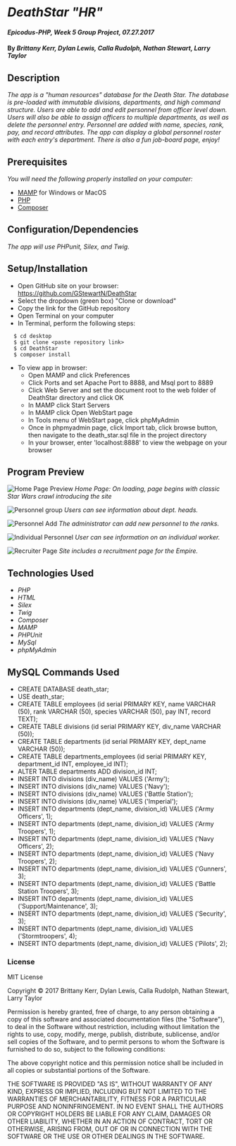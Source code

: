 # _DeathStar "HR"_

#### _Epicodus-PHP, Week 5 Group Project, 07.27.2017_

#### By _**Brittany Kerr, Dylan Lewis, Calla Rudolph, Nathan Stewart, Larry Taylor**_

## Description

_The app is a "human resources" database for the Death Star. The database is pre-loaded with immutable divisions, departments, and high command structure. Users are able to add and edit personnel from officer level down. Users will also be able to assign officers to multiple departments, as well as delete the personnel entry. Personnel are added with name, species, rank, pay, and record attributes. The app can display a global personnel roster with each entry's department. There is also a fun job-board page, enjoy!_

## Prerequisites

_You will need the following properly installed on your computer:_

* [MAMP](https://www.mamp.info/en/) for Windows or MacOS
* [PHP](https://secure.php.net/)
* [Composer](https://getcomposer.org/)

## Configuration/Dependencies

_The app will use PHPunit,  Silex, and Twig._

## Setup/Installation

* Open GitHub site on your browser: https://github.com/GStewartN/DeathStar
* Select the dropdown (green box) "Clone or download"
* Copy the link for the GitHub repository
* Open Terminal on your computer
* In Terminal, perform the following steps:
````
  $ cd desktop
  $ git clone <paste repository link>
  $ cd DeathStar
  $ composer install
  ````
* To view app in browser:
  * Open MAMP and click Preferences
  * Click Ports and set Apache Port to 8888, and Msql port to 8889
  * Click Web Server and set the document root to the web folder of DeathStar directory and click OK
  * In MAMP click Start Servers
  * In MAMP click Open WebStart page
  * In Tools menu of WebStart page, click phpMyAdmin
  * Once in phpmyadmin page, click Import tab, click browse button, then navigate to the death_star.sql file in the project directory
  * In your browser, enter 'localhost:8888' to view the webpage on your browser

##  Program Preview
![Home Page Preview](screenshots/crawl.png)
_Home Page: On loading, page begins with classic Star Wars crawl introducing the site_

![Personnel group](screenshots/group.png)
_Users can see information about dept. heads._

![Personnel Add](screenshots/add.png)
_The administrator can add new personnel to the ranks._

![Individual Personnel](screenshots/individual.png)
_User can see information on an individual worker._

![Recruiter Page](screenshots/join.png)
_Site includes a recruitment page for the Empire._


## Technologies Used

* _PHP_
* _HTML_
* _Silex_
* _Twig_
* _Composer_
* _MAMP_
* _PHPUnit_
* _MySql_
* _phpMyAdmin_

## MySQL Commands Used

* CREATE DATABASE death_star;
* USE death_star;
* CREATE TABLE employees (id serial PRIMARY KEY, name VARCHAR (50), rank VARCHAR (50), species VARCHAR (50), pay INT, record TEXT);
* CREATE TABLE divisions (id serial PRIMARY KEY, div_name VARCHAR (50));
* CREATE TABLE departments (id serial PRIMARY KEY, dept_name VARCHAR (50));
* CREATE TABLE departments_employees (id serial PRIMARY KEY, department_id INT, employee_id INT);
* ALTER TABLE departments ADD division_id INT;
* INSERT INTO divisions (div_name) VALUES ('Army');
* INSERT INTO divisions (div_name) VALUES ('Navy');
* INSERT INTO divisions (div_name) VALUES ('Battle Station');
* INSERT INTO divisions (div_name) VALUES ('Imperial');
* INSERT INTO departments (dept_name, division_id) VALUES ('Army Officers', 1);
* INSERT INTO departments (dept_name, division_id) VALUES ('Army Troopers', 1);
* INSERT INTO departments (dept_name, division_id) VALUES ('Navy Officers', 2);
* INSERT INTO departments (dept_name, division_id) VALUES ('Navy Troopers', 2);
* INSERT INTO departments (dept_name, division_id) VALUES ('Gunners', 3);
* INSERT INTO departments (dept_name, division_id) VALUES ('Battle Station Troopers', 3);
* INSERT INTO departments (dept_name, division_id) VALUES ('Support/Maintenance', 3);
* INSERT INTO departments (dept_name, division_id) VALUES ('Security', 3);
* INSERT INTO departments (dept_name, division_id) VALUES ('Stormtroopers', 4);
* INSERT INTO departments (dept_name, division_id) VALUES ('Pilots', 2);

### License

MIT License

Copyright &copy; 2017 Brittany Kerr, Dylan Lewis, Calla Rudolph, Nathan Stewart, Larry Taylor

Permission is hereby granted, free of charge, to any person obtaining a copy
of this software and associated documentation files (the "Software"), to deal
in the Software without restriction, including without limitation the rights
to use, copy, modify, merge, publish, distribute, sublicense, and/or sell
copies of the Software, and to permit persons to whom the Software is
furnished to do so, subject to the following conditions:

The above copyright notice and this permission notice shall be included in all
copies or substantial portions of the Software.

THE SOFTWARE IS PROVIDED "AS IS", WITHOUT WARRANTY OF ANY KIND, EXPRESS OR
IMPLIED, INCLUDING BUT NOT LIMITED TO THE WARRANTIES OF MERCHANTABILITY,
FITNESS FOR A PARTICULAR PURPOSE AND NONINFRINGEMENT. IN NO EVENT SHALL THE
AUTHORS OR COPYRIGHT HOLDERS BE LIABLE FOR ANY CLAIM, DAMAGES OR OTHER
LIABILITY, WHETHER IN AN ACTION OF CONTRACT, TORT OR OTHERWISE, ARISING FROM,
OUT OF OR IN CONNECTION WITH THE SOFTWARE OR THE USE OR OTHER DEALINGS IN THE
SOFTWARE.
